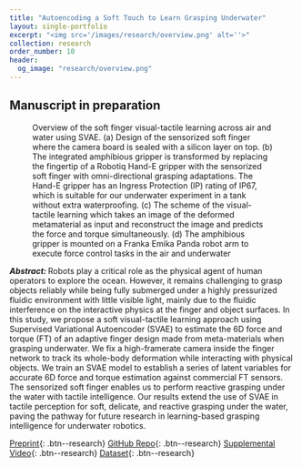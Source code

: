 ```yaml
---
title: "Autoencoding a Soft Touch to Learn Grasping Underwater"
layout: single-portfolio
excerpt: "<img src='/images/research/overview.png' alt=''>"
collection: research
order_number: 10
header: 
  og_image: "research/overview.png"
---
```





## Manuscript in preparation
<figure>
  <img src="/images/research/overview.png" alt="">
  <figcaption>Overview of the soft finger visual-tactile learning across air and water using SVAE. (a) Design of the sensorized soft finger where the camera board is sealed with a silicon layer on top. (b) The integrated amphibious gripper is transformed by replacing the fingertip of a Robotiq Hand-E gripper with the sensorized soft finger with omni-directional grasping adaptations. The Hand-E gripper has an Ingress Protection (IP) rating of IP67, which is suitable for our underwater experiment in a tank without extra waterproofing. (c) The scheme of the visual-tactile learning which takes an image of the deformed metamaterial as input and reconstruct the image and predicts the force and torque simultaneously. (d) The amphibious gripper is mounted on a Franka Emika Panda robot arm to execute force control tasks in the air and underwater</figcaption>
</figure>

<b><i>Abstract: </i></b>Robots play a critical role as the physical agent of human operators to explore the ocean. However, it remains challenging to grasp objects reliably while being fully submerged under a highly pressurized fluidic environment with little visible light, mainly due to the fluidic interference on the interactive physics at the finger and object surfaces. In this study, we propose a soft visual-tactile learning approach using Supervised Variational Autoencoder (SVAE) to estimate the 6D force and torque (FT) of an adaptive finger design made from meta-materials when grasping underwater. We fix a high-framerate camera inside the finger network to track its whole-body deformation while interacting with physical objects. We train an SVAE model to establish a series of latent variables for accurate 6D force and torque estimation against commercial FT sensors. The sensorized soft finger enables us to perform reactive grasping under the water with tactile intelligence. Our results extend the use of SVAE in tactile perception for soft, delicate, and reactive grasping under the water, paving the pathway for future research in learning-based grasping intelligence for underwater robotics.

[Preprint](/files/pdf/research/IEEE/draft.pdf){: .btn--research}
[GitHub Repo](https://github.com/Gabriel-Ning/SoftFingerSvae){: .btn--research} 
[Supplemental Video](){: .btn--research}
[Dataset](https://drive.google.com/file/d/19CmZHYsDnuvNeUjVXZHiOqFZsTBYsM9z/view?usp=sharing){: .btn--research}
